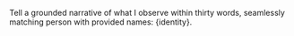 Tell a grounded narrative of what I observe within thirty words, seamlessly matching person with provided names: {identity}.